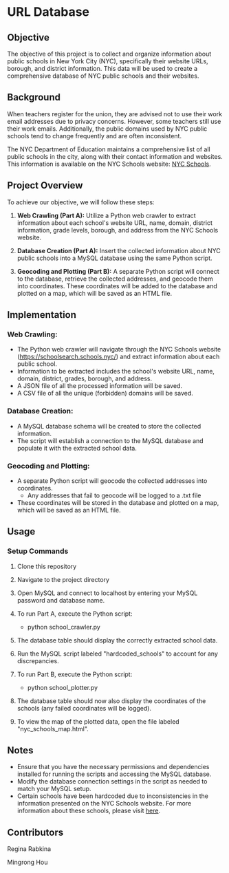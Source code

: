 # URL Database

## Objective 

The objective of this project is to collect and organize information about public schools in New York City (NYC), specifically their website URLs, borough, and district information. This data will be used to create a comprehensive database of NYC public schools and their websites.

## Background 

When teachers register for the union, they are advised not to use their work email addresses due to privacy concerns. However, some teachers still use their work emails. Additionally, the public domains used by NYC public schools tend to change frequently and are often inconsistent.

The NYC Department of Education maintains a comprehensive list of all public schools in the city, along with their contact information and websites. This information is available on the NYC Schools website: [NYC Schools](https://schoolsearch.schools.nyc/).

## Project Overview 

To achieve our objective, we will follow these steps:

1. **Web Crawling (Part A):** Utilize a Python web crawler to extract information about each school's website URL, name, domain, district information, grade levels, borough, and address from the NYC Schools website.

2. **Database Creation (Part A):** Insert the collected information about NYC public schools into a MySQL database using the same Python script.

3. **Geocoding and Plotting (Part B):** A separate Python script will connect to the database, retrieve the collected addresses, and geocode them into coordinates. These coordinates will be added to the database and plotted on a map, which will be saved as an HTML file.

## Implementation 

### Web Crawling:
- The Python web crawler will navigate through the NYC Schools website (https://schoolsearch.schools.nyc/) and extract information about each public school.
- Information to be extracted includes the school's website URL, name, domain, district, grades, borough, and address.
- A JSON file of all the processed information will be saved.
- A CSV file of all the unique (forbidden) domains will be saved.

### Database Creation:
- A MySQL database schema will be created to store the collected information.
- The script will establish a connection to the MySQL database and populate it with the extracted school data.

### Geocoding and Plotting:
- A separate Python script will geocode the collected addresses into coordinates.
  - Any addresses that fail to geocode will be logged to a .txt file
- These coordinates will be stored in the database and plotted on a map, which will be saved as an HTML file.

## Usage 

### Setup Commands
1. Clone this repository
2. Navigate to the project directory
3. Open MySQL and connect to localhost by entering your MySQL password and database name.
4. To run Part A, execute the Python script:

    - python school_crawler.py

5. The database table should display the correctly extracted school data.
6. Run the MySQL script labeled "hardcoded_schools" to account for any discrepancies.
7. To run Part B, execute the Python script:

    - python school_plotter.py

8. The database table should now also display the coordinates of the schools (any failed coordinates will be logged).
9. To view the map of the plotted data, open the file labeled "nyc_schools_map.html".

## Notes
- Ensure that you have the necessary permissions and dependencies installed for running the scripts and accessing the MySQL database.
- Modify the database connection settings in the script as needed to match your MySQL setup.
- Certain schools have been hardcoded due to inconsistencies in the information presented on the NYC Schools website. For more information about these schools, please visit [here](https://github.com/mhou9/url_database/blob/rrabkina/hardcoded_schools_info.txt).

## Contributors 

Regina Rabkina

Mingrong Hou
